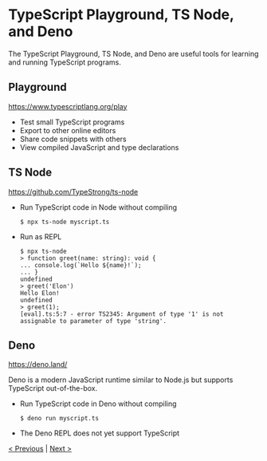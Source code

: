 # TypeScript Playground, TS Node, and Deno

The TypeScript Playground, TS Node, and Deno are useful tools for learning and running TypeScript programs.

## Playground

<a href="https://www.typescriptlang.org/play" target="_blank">https://www.typescriptlang.org/play</a>

* Test small TypeScript programs
* Export to other online editors
* Share code snippets with others
* View compiled JavaScript and type declarations

## TS Node

<a href="https://github.com/TypeStrong/ts-node" target="_blank">https://github.com/TypeStrong/ts-node</a>

* Run TypeScript code in Node without compiling
    ```shell
    $ npx ts-node myscript.ts
    ```
* Run as REPL
    ```shell
    $ npx ts-node
    > function greet(name: string): void {
    ... console.log(`Hello ${name}!`);
    ... }
    undefined
    > greet('Elon')
    Hello Elon!
    undefined
    > greet(1);
    [eval].ts:5:7 - error TS2345: Argument of type '1' is not assignable to parameter of type 'string'.
    ```    

## Deno

<a href="https://deno.land/">https://deno.land/</a>

Deno is a modern JavaScript runtime similar to Node.js but supports TypeScript out-of-the-box.

* Run TypeScript code in Deno without compiling
    ```shell
    $ deno run myscript.ts
    ```
* The Deno REPL does not yet support TypeScript

[< Previous](index.md) | [Next >](ts-config.md)
